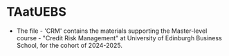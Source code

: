 # TAatUEBS

* The file - 'CRM' contains the materials supporting the Master-level course - "Credit Risk Management" at University of Edinburgh Business School, for the cohort of 2024-2025.
